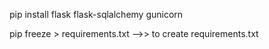 pip install flask flask-sqlalchemy gunicorn

pip freeze > requirements.txt -->> to create requirements.txt